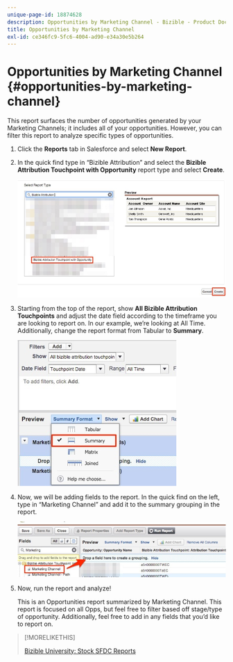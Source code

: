 ```yaml
---
unique-page-id: 18874628
description: Opportunities by Marketing Channel - Bizible - Product Documentation
title: Opportunities by Marketing Channel
exl-id: ce346fc9-5fc6-4004-ad90-e34a30e5b264
---
```

# Opportunities by Marketing Channel {#opportunities-by-marketing-channel}

This report surfaces the number of opportunities generated by your Marketing Channels; it includes all of your opportunities. However, you can filter this report to analyze specific types of opportunities.

1. Click the **Reports** tab in Salesforce and select **New Report**.

1. In the quick find type in “Bizible Attribution” and select the **Bizible Attribution Touchpoint with Opportunity** report type and select **Create**.

   ![](assets/1-2.jpg)

1. Starting from the top of the report, show **All Bizible Attribution Touchpoints** and adjust the date field according to the timeframe you are looking to report on. In our example, we’re looking at All Time. Additionally, change the report format from Tabular to **Summary**.

   ![](assets/2-2.jpg)

1. Now, we will be adding fields to the report. In the quick find on the left, type in “Marketing Channel” and add it to the summary grouping in the report.

   ![](assets/3-2.jpg)

1. Now, run the report and analyze!

   This is an Opportunities report summarized by Marketing Channel. This report is focused on all Opps, but feel free to filter based off stage/type of opportunity. Additionally, feel free to add in any fields that you’d like to report on.

>[!MORELIKETHIS]
>
>[Bizible University: Stock SFDC Reports](https://universityonline.marketo.com/courses/bizible-fundamentals-bizible-102/#/page/5c5cb68dfb384d0c9fb96cc4)
